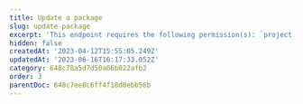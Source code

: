 ```yaml
---
title: Update a package
slug: update-package
excerpt: 'This endpoint requires the following permission(s): `project_configuration:packages:read_write`.'
hidden: false
createdAt: '2023-04-12T15:55:05.249Z'
updatedAt: '2023-06-16T16:17:33.052Z'
category: 648c78a5d7d50a06b022afb2
order: 3
parentDoc: 648c7ee8c6ff4f18d0ebb56b
---
```


